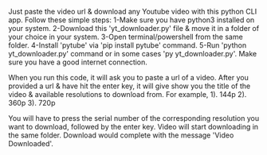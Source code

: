Just paste the video url & download any Youtube video with this python CLI app.
Follow these simple steps:
  1-Make sure you have python3 installed on your system.
  2-Download this 'yt_downloader.py' file & move it in a folder of your choice in your system.
  3-Open terminal/powershell from the same folder. 
  4-Install 'pytube' via 'pip install pytube' command.
  5-Run 'python yt_downloader.py' command or in some cases 'py yt_downloader.py'.
    Make sure you have a good internet connection.
  
When you run this code, it will ask you to paste a url of a video.
After you provided a url & have hit the enter key, it will give show you the title of the video & available resolutions to download from.
For example, 1). 144p
             2). 360p
             3). 720p
             
You will have to press the serial number of the corresponding resolution you want to download, followed by the enter key.
Video will start downloading in the same folder. Download would complete with the message 'Video Downloaded'.

